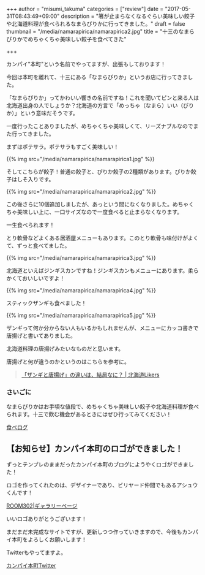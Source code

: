 +++
author = "misumi_takuma"
categories = ["review"]
date = "2017-05-31T08:43:49+09:00"
description = "箸が止まらなくなるぐらい美味しい餃子や北海道料理が食べられるなまらぴりかに行ってきました。"
draft = false
thumbnail = "/media/namarapirica/namarapirica2.jpg"
title = "十三のなまらぴりかでめちゃくちゃ美味しい餃子を食べてきた"

+++

カンパイ"本町"という名前でやってますが、出張もしております！

今回は本町を離れて、十三にある「なまらぴりか」というお店に行ってきました。

「なまらぴりか」ってかわいい響きの名前ですね！これを聞いてピンと来る人は北海道出身の人でしょうか？北海道の方言で「めっちゃ（なまら）いい（ぴりか）」という意味だそうです。

一度行ったことありましたが、めちゃくちゃ美味しくて、リーズナブルなのでまた行ってきました。

まずはポテサラ。ポテサラもすごく美味しい！

{{% img src="/media/namarapirica/namarapirica1.jpg" %}}

そしてこちらが餃子！普通の餃子と、ぴりか餃子の2種類があります。ぴりか餃子はしそ入りです。

{{% img src="/media/namarapirica/namarapirica2.jpg" %}}

この後さらに10個追加しましたが、あっという間になくなりました。めちゃくちゃ美味しい上に、一口サイズなので一度食べると止まらなくなります。

一生食べられます！

とり軟骨などよくある居酒屋メニューもあります。このとり軟骨も味付けがよくて、ずっと食べてました。

{{% img src="/media/namarapirica/namarapirica3.jpg" %}}

北海道といえばジンギスカンですね！ジンギスカンもメニューにあります。柔らかくておいしいですよ！

{{% img src="/media/namarapirica/namarapirica4.jpg" %}}

スティックザンギも食べました！

{{% img src="/media/namarapirica/namarapirica5.jpg" %}}

ザンギって何か分からない人もいるかもしれませんが、メニューにカッコ書きで唐揚げと書いてありました。

北海道料理の唐揚げみたいなものだと思います。

唐揚げと何が違うのかというのはこちらを参考に。

> [「ザンギと唐揚げ」の違いは、結局なに？ | 北海道Likers](http://www.hokkaidolikers.com/articles/3772)

### さいごに

なまらぴりかはお手頃な値段で、めちゃくちゃ美味しい餃子や北海道料理が食べられます。十三で飲む機会があるときにはぜひ行ってみてください！

[食べログ](https://tabelog.com/osaka/A2701/A270302/27089309/)

## 【お知らせ】カンパイ本町のロゴができました！

ずっとテンプレのままだったカンパイ本町のブログにようやくロゴができました！

ロゴを作ってくれたのは、デザイナーであり、ビリヤード仲間でもあるアシュウくんです！

[ROOM302|ギャラリーページ](http://302.office-ashu.com/gallery/)

いいロゴありがとうございます！

まだまだ未完成なサイトですが、更新しつつ作っていきますので、今後もカンパイ本町をよろしくお願いします！

Twitterもやってますよ。

[カンパイ本町Twitter](https://twitter.com/kanpaihonmachi)
